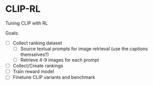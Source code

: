 # CLIP-RL
Tuning CLIP with RL

Goals:
- [ ] Collect ranking dataset
    - [ ] Source textual prompts for image retrieval (use the captions themselves?)
    - [ ] Retrieve 4-9 images for each prompt
- [ ] Collect/Create rankings
- [ ] Train reward model
- [ ] Finetune CLIP variants and benchmark